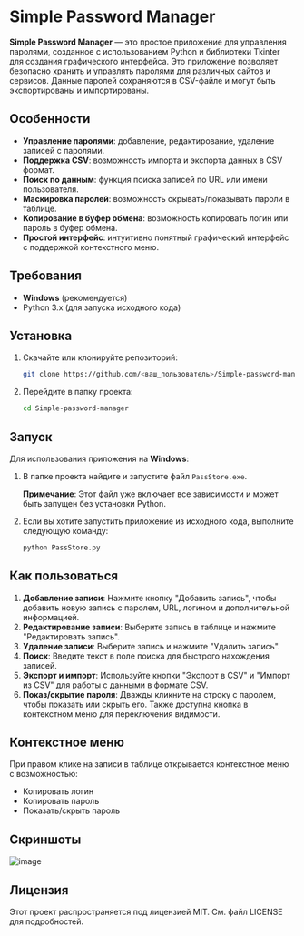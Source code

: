 # Simple Password Manager
**Simple Password Manager** — это простое приложение для управления паролями, созданное с использованием Python и библиотеки Tkinter для создания графического интерфейса. Это приложение позволяет безопасно хранить и управлять паролями для различных сайтов и сервисов. Данные паролей сохраняются в CSV-файле и могут быть экспортированы и импортированы. 

## Особенности
- **Управление паролями**: добавление, редактирование, удаление записей с паролями.
- **Поддержка CSV**: возможность импорта и экспорта данных в CSV формат.
- **Поиск по данным**: функция поиска записей по URL или имени пользователя.
- **Маскировка паролей**: возможность скрывать/показывать пароли в таблице.
- **Копирование в буфер обмена**: возможность копировать логин или пароль в буфер обмена.
- **Простой интерфейс**: интуитивно понятный графический интерфейс с поддержкой контекстного меню.

## Требования
- **Windows** (рекомендуется)
- Python 3.x (для запуска исходного кода)

## Установка
1. Скачайте или клонируйте репозиторий:
    ```bash
    git clone https://github.com/<ваш_пользователь>/Simple-password-manager.git
    ```
2. Перейдите в папку проекта:
    ```bash
    cd Simple-password-manager
    ```

## Запуск
Для использования приложения на **Windows**:
1. В папке проекта найдите и запустите файл `PassStore.exe`.
   
   **Примечание**: Этот файл уже включает все зависимости и может быть запущен без установки Python.
2. Если вы хотите запустить приложение из исходного кода, выполните следующую команду:
    ```bash
    python PassStore.py
    ```

## Как пользоваться
1. **Добавление записи**: Нажмите кнопку "Добавить запись", чтобы добавить новую запись с паролем, URL, логином и дополнительной информацией.
2. **Редактирование записи**: Выберите запись в таблице и нажмите "Редактировать запись".
3. **Удаление записи**: Выберите запись и нажмите "Удалить запись".
4. **Поиск**: Введите текст в поле поиска для быстрого нахождения записей.
5. **Экспорт и импорт**: Используйте кнопки "Экспорт в CSV" и "Импорт из CSV" для работы с данными в формате CSV.
6. **Показ/скрытие пароля**: Дважды кликните на строку с паролем, чтобы показать или скрыть его. Также доступна кнопка в контекстном меню для переключения видимости.

## Контекстное меню
При правом клике на записи в таблице открывается контекстное меню с возможностью:
- Копировать логин
- Копировать пароль
- Показать/скрыть пароль

## Скриншоты
![image](https://github.com/user-attachments/assets/f6862d84-b8bf-49a9-9a95-b98ef40341ac)


## Лицензия
Этот проект распространяется под лицензией MIT. См. файл LICENSE для подробностей.
